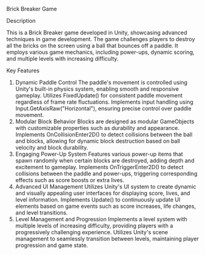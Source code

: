 Brick Breaker Game

Description

This is a Brick Breaker game developed in Unity, showcasing advanced techniques in game development. The game challenges players to destroy all the bricks on the screen using a ball that bounces off a paddle. It employs various game mechanics, including power-ups, dynamic scoring, and multiple levels with increasing difficulty.

Key Features
1. Dynamic Paddle Control
The paddle's movement is controlled using Unity's built-in physics system, enabling smooth and responsive gameplay.
Utilizes FixedUpdate() for consistent paddle movement regardless of frame rate fluctuations.
Implements input handling using Input.GetAxisRaw("Horizontal"), ensuring precise control over paddle movement.
2. Modular Block Behavior
Blocks are designed as modular GameObjects with customizable properties such as durability and appearance.
Implements OnCollisionEnter2D() to detect collisions between the ball and blocks, allowing for dynamic block destruction based on ball velocity and block durability.
3. Engaging Power-Up System
Features various power-up items that spawn randomly when certain blocks are destroyed, adding depth and excitement to gameplay.
Implements OnTriggerEnter2D() to detect collisions between the paddle and power-ups, triggering corresponding effects such as score boosts or extra lives.
4. Advanced UI Management
Utilizes Unity's UI system to create dynamic and visually appealing user interfaces for displaying score, lives, and level information.
Implements Update() to continuously update UI elements based on game events such as score increases, life changes, and level transitions.
5. Level Management and Progression
Implements a level system with multiple levels of increasing difficulty, providing players with a progressively challenging experience.
Utilizes Unity's scene management to seamlessly transition between levels, maintaining player progression and game state.
